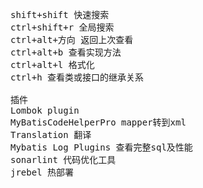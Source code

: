 <pre>
shift+shift 快速搜索
ctrl+shift+r 全局搜索
ctrl+alt+方向 返回上次查看
ctrl+alt+b 查看实现方法
ctrl+alt+l 格式化
ctrl+h 查看类或接口的继承关系

插件
Lombok plugin
MyBatisCodeHelperPro mapper转到xml
Translation 翻译
Mybatis Log Plugins 查看完整sql及性能
sonarlint 代码优化工具
jrebel 热部署